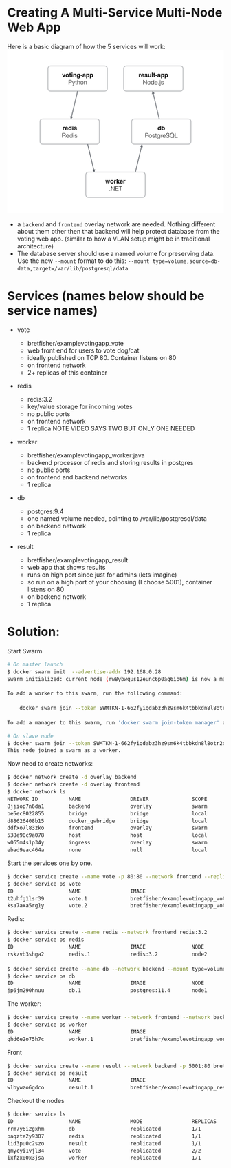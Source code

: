 # Creating A Multi-Service Multi-Node Web App

Here is a basic diagram of how the 5 services will work:
![diagram](./img/architecture.png)

- a `backend` and `frontend` overlay network are needed. Nothing different about them other then that backend will help protect database from the voting web app. (similar to how a VLAN setup might be in traditional architecture)
- The database server should use a named volume for preserving data. Use the new `--mount` format to do this: `--mount type=volume,source=db-data,target=/var/lib/postgresql/data`

# Services (names below should be service names)
- vote
    - bretfisher/examplevotingapp_vote
    - web front end for users to vote dog/cat
    - ideally published on TCP 80. Container listens on 80
    - on frontend network
    - 2+ replicas of this container

- redis
    - redis:3.2
    - key/value storage for incoming votes
    - no public ports
    - on frontend network
    - 1 replica NOTE VIDEO SAYS TWO BUT ONLY ONE NEEDED

- worker
    - bretfisher/examplevotingapp_worker:java
    - backend processor of redis and storing results in postgres
    - no public ports
    - on frontend and backend networks
    - 1 replica

- db
    - postgres:9.4
    - one named volume needed, pointing to /var/lib/postgresql/data
    - on backend network
    - 1 replica

- result
    - bretfisher/examplevotingapp_result
    - web app that shows results
    - runs on high port since just for admins (lets imagine)
    - so run on a high port of your choosing (I choose 5001), container listens on 80
    - on backend network
    - 1 replica

# Solution:

Start Swarm
```bash
# On master launch
$ docker swarm init  --advertise-addr 192.168.0.28
Swarm initialized: current node (rw8ybwqus12eunc6p0aq6ib6m) is now a manager.

To add a worker to this swarm, run the following command:

    docker swarm join --token SWMTKN-1-662fyiqdabz3hz9sm6k4tbbkdn8l8otr2qsi3mnib8pn0g6chs-b55913rt3nxfdmaujdckh0lv7 192.168.0.28:2377

To add a manager to this swarm, run 'docker swarm join-token manager' and follow the instructions.
```
```bash
# On slave node
$ docker swarm join --token SWMTKN-1-662fyiqdabz3hz9sm6k4tbbkdn8l8otr2qsi3mnib8pn0g6chs-b55913rt3nxfdmaujdckh0lv7 192.168.0.28:2377
This node joined a swarm as a worker.
```

Now need to create networks:
```bash
$ docker network create -d overlay backend
$ docker network create -d overlay frontend
$ docker network ls
NETWORK ID          NAME                DRIVER              SCOPE
8jjiop7n6da1        backend             overlay             swarm
be5ec8022855        bridge              bridge              local
d88626408b15        docker_gwbridge     bridge              local
ddfxo7l83zko        frontend            overlay             swarm
538e90c9a078        host                host                local
w065m4s1p34y        ingress             overlay             swarm
ebad9eac464a        none                null                local
```

Start the services one by one.
```bash
$ docker service create --name vote -p 80:80 --network frontend --replicas 2 bretfisher/examplevotingapp_vote
$ docker service ps vote
ID                  NAME                IMAGE                                     NODE                DESIRED STATE       CURRENT STATE            ERROR               PORTS
t2uhfg1lsr39        vote.1              bretfisher/examplevotingapp_vote:latest   node1               Running             Running 38 seconds ago                       
ksa7axa5rg1y        vote.2              bretfisher/examplevotingapp_vote:latest   node3               Running             Running 36 seconds ago  
```

Redis:
```bash
$ docker service create --name redis --network frontend redis:3.2
$ docker service ps redis
ID                  NAME                IMAGE               NODE                DESIRED STATE       CURRENT STATE            ERROR               PORTS
rskzvb3shga2        redis.1             redis:3.2           node2               Running             Running 25 seconds ago                       

$ docker service create --name db --network backend --mount type=volume,source=db-data,target=/var/lib/postgresql/data postgres:11.4
$ docker service ps db
ID                  NAME                IMAGE               NODE                DESIRED STATE       CURRENT STATE            ERROR               PORTS
jp6jm290hnuu        db.1                postgres:11.4       node1               Running             Running 24 seconds ago                     
```

The worker:
```bash
$ docker service create --name worker --network frontend --network backend bretfisher/examplevotingapp_worker:java
$ docker service ps worker
ID                  NAME                IMAGE                                     NODE                DESIRED STATE       CURRENT STATE                ERROR               PORTS
qhd6e2o75h7c        worker.1            bretfisher/examplevotingapp_worker:java   node2               Running             Running about a minute ago
```

Front
```bash
$ docker service create --name result --network backend -p 5001:80 bretfisher/examplevotingapp_result
$ docker service ps result
ID                  NAME                IMAGE                                       NODE                DESIRED STATE       CURRENT STATE            ERROR               PORTS
wlbywzo6gdco        result.1            bretfisher/examplevotingapp_result:latest   node3               Running             Running 37 seconds ago
```

Checkout the nodes
```bash
$ docker service ls
ID                  NAME                MODE                REPLICAS            IMAGE                                       PORTS
rrm7y6i2gxhm        db                  replicated          1/1                 postgres:11.4                               
paqzte2y9307        redis               replicated          1/1                 redis:3.2                                   
lid3pu0c2szo        result              replicated          1/1                 bretfisher/examplevotingapp_result:latest   *:5001->80/tcp
qmycyi1vjl34        vote                replicated          2/2                 bretfisher/examplevotingapp_vote:latest     *:80->80/tcp
ixfzx00x3jsa        worker              replicated          1/1                 bretfisher/examplevotingapp_worker:java     
```
